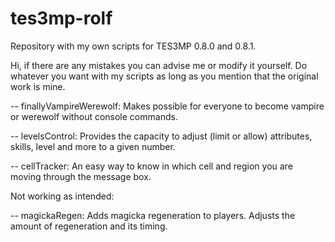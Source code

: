 # tes3mp-rolf
Repository with my own scripts for TES3MP 0.8.0 and 0.8.1.

Hi, if there are any mistakes you can advise me or modify it yourself.
Do whatever you want with my scripts as long as you mention that the original work is mine.

-- finallyVampireWerewolf: Makes possible for everyone to become vampire or werewolf without console commands.

-- levelsControl: Provides the capacity to adjust (limit or allow) attributes, skills, level and more to a given number.

-- cellTracker: An easy way to know in which cell and region you are moving through the message box.

Not working as intended:

-- magickaRegen: Adds magicka regeneration to players. Adjusts the amount of regeneration and its timing.
